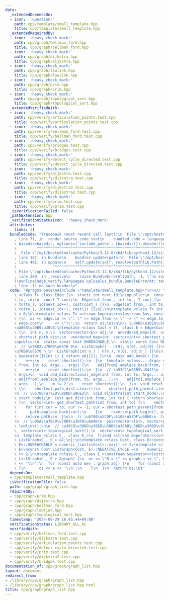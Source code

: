 ```yaml
---
data:
  _extendedDependsOn:
  - icon: ':question:'
    path: cpp/template/small_template.hpp
    title: cpp/template/small_template.hpp
  _extendedRequiredBy:
  - icon: ':heavy_check_mark:'
    path: cpp/graph/bellman_ford.hpp
    title: cpp/graph/bellman_ford.hpp
  - icon: ':heavy_check_mark:'
    path: cpp/graph/dijkstra.hpp
    title: cpp/graph/dijkstra.hpp
  - icon: ':heavy_check_mark:'
    path: cpp/graph/lowlink.hpp
    title: cpp/graph/lowlink.hpp
  - icon: ':heavy_check_mark:'
    path: cpp/graph/prim.hpp
    title: cpp/graph/prim.hpp
  - icon: ':heavy_check_mark:'
    path: cpp/graph/topological_sort.hpp
    title: cpp/graph/topological_sort.hpp
  _extendedVerifiedWith:
  - icon: ':heavy_check_mark:'
    path: cpp/verify/articulation_points.test.cpp
    title: cpp/verify/articulation_points.test.cpp
  - icon: ':heavy_check_mark:'
    path: cpp/verify/bellman_ford.test.cpp
    title: cpp/verify/bellman_ford.test.cpp
  - icon: ':heavy_check_mark:'
    path: cpp/verify/bridges.test.cpp
    title: cpp/verify/bridges.test.cpp
  - icon: ':heavy_check_mark:'
    path: cpp/verify/detect_cycle_directed.test.cpp
    title: cpp/verify/detect_cycle_directed.test.cpp
  - icon: ':heavy_check_mark:'
    path: cpp/verify/dijkstra.test.cpp
    title: cpp/verify/dijkstra.test.cpp
  - icon: ':heavy_check_mark:'
    path: cpp/verify/dijkstra2.test.cpp
    title: cpp/verify/dijkstra2.test.cpp
  - icon: ':heavy_check_mark:'
    path: cpp/verify/prim.test.cpp
    title: cpp/verify/prim.test.cpp
  _isVerificationFailed: false
  _pathExtension: hpp
  _verificationStatusIcon: ':heavy_check_mark:'
  attributes:
    links: []
  bundledCode: "Traceback (most recent call last):\n  File \"/opt/hostedtoolcache/Python/3.12.0/x64/lib/python3.12/site-packages/onlinejudge_verify/documentation/build.py\"\
    , line 71, in _render_source_code_stat\n    bundled_code = language.bundle(stat.path,\
    \ basedir=basedir, options={'include_paths': [basedir]}).decode()\n          \
    \         ^^^^^^^^^^^^^^^^^^^^^^^^^^^^^^^^^^^^^^^^^^^^^^^^^^^^^^^^^^^^^^^^^^^^^^^^^^^^^^^^^\n\
    \  File \"/opt/hostedtoolcache/Python/3.12.0/x64/lib/python3.12/site-packages/onlinejudge_verify/languages/cplusplus.py\"\
    , line 187, in bundle\n    bundler.update(path)\n  File \"/opt/hostedtoolcache/Python/3.12.0/x64/lib/python3.12/site-packages/onlinejudge_verify/languages/cplusplus_bundle.py\"\
    , line 401, in update\n    self.update(self._resolve(pathlib.Path(included), included_from=path))\n\
    \                ^^^^^^^^^^^^^^^^^^^^^^^^^^^^^^^^^^^^^^^^^^^^^^^^^^^^^^^^^\n \
    \ File \"/opt/hostedtoolcache/Python/3.12.0/x64/lib/python3.12/site-packages/onlinejudge_verify/languages/cplusplus_bundle.py\"\
    , line 260, in _resolve\n    raise BundleErrorAt(path, -1, \"no such header\"\
    )\nonlinejudge_verify.languages.cplusplus_bundle.BundleErrorAt: template/small_template.hpp:\
    \ line -1: no such header\n"
  code: "#pragma once\n#include \"template/small_template.hpp\"\n\n// \u8FBA\ntemplate\
    \ <class T> class Edge {\n  static int next_id;\n\npublic:\n  const int from,\
    \ to, id;\n  const T cost;\n  Edge(int from_, int to_, T cost_)\n      : from(from_),\
    \ to(to_), id(next_id++), cost(cost_) {}\n  Edge(int from_, int to_) : from(from_),\
    \ to(to_), id(next_id++), cost(1) {}\n};\n\ntemplate <class T> int Edge<T>::next_id\
    \ = 0;\n\ntemplate <class T> ostream &operator<<(ostream &os, const Edge<T> &edge)\
    \ {\n  os << edge.id << \": \" << edge.from << \" -> \" << edge.to << \" (\" <<\
    \ edge.cost\n     << \")\";\n  return os;\n}\n\n// \u30B0\u30E9\u30D5(\u96A3\u63A5\
    \u30EA\u30B9\u30C8)\ntemplate <class Cost = ll, class E = Edge<Cost>> class ListGraph\
    \ {\n  int n, m;\n  vector<vector<E>> adj;\n  unordered_map<int, vector<Cost>>\
    \ shortest_path_dist;\n  unordered_map<int, vector<int>> shortest_path_parent;\n\
    \npublic:\n  static const Cost UNREACHABLE;\n  static const Cost NEGATIVE_CYCLE;\n\
    \  // \u9802\u70B9\u6570 0\n  ListGraph() : n(0), m(0), adj(0) {}\n  // \u9802\
    \u70B9\u6570 n_\n  ListGraph(int n_) : n(n_), m(0), adj(n_) {}\n\n  vector<E>\
    \ &operator[](int i) { return adj[i]; }\n\n  void add_node() {\n    adj.emplace_back();\n\
    \    n++;\n    reset_shortest();\n  }\n  template <class... Args> void add_edge(int\
    \ from, int to, Args... args) {\n    adj[from].emplace_back(from, to, args...);\n\
    \    m++;\n    reset_shortest();\n  }\n  // \u53CC\u65B9\u5411\n  template <class...\
    \ Args>\n  void add_bidirectional_edge(int from, int to, Args... args) {\n   \
    \ adj[from].emplace_back(from, to, args...);\n    adj[to].emplace_back(to, from,\
    \ args...);\n    m += 2;\n    reset_shortest();\n  }\n  void reset_shortest()\
    \ {\n    shortest_path_dist.clear();\n    shortest_path_parent.clear();\n  }\n\
    \n  // \u6700\u77ED\u8DDD\u96E2\n  void dijkstra(int start_node);\n  void bellman_ford(int\
    \ start_node);\n  Cost get_dist(int from, int to) { return shortest_path_dist[from][to];\
    \ }\n  vector<int> get_shortest_path(int from, int to) {\n    vector<int> path;\n\
    \    for (int cur = to; cur != -1; cur = shortest_path_parent[from][cur]) {\n\
    \      path.emplace_back(cur);\n    }\n    reverse(path.begin(), path.end());\n\
    \    return path;\n  }\n\n  // \u6700\u5C0F\u5168\u57DF\u68EE\n  Cost prim();\n\
    \n  // \u95A2\u7BC0\u70B9\u30FB\u6A4B\n  pair<vector<int>, vector<pair<int, int>>>\
    \ lowlink();\n\n  // \u30C8\u30DD\u30ED\u30B8\u30AB\u30EB\u30BD\u30FC\u30C8\n\
    \  vector<int> topological_sort();\n  vector<int> topological_sort_minimum();\n\
    \n  template <class C_, class E_>\n  friend ostream &operator<<(ostream &, const\
    \ ListGraph<C_, E_> &);\n};\n\ntemplate <class Cost, class E>\nconst Cost ListGraph<Cost,\
    \ E>::UNREACHABLE = numeric_limits<Cost>::max() >> 2;\ntemplate <class Cost, class\
    \ E>\nconst Cost ListGraph<Cost, E>::NEGATIVE_CYCLE =\n    numeric_limits<Cost>::min()\
    \ >> 2;\n\ntemplate <class C_, class E_>\nostream &operator<<(ostream &os, const\
    \ ListGraph<C_, E_> &graph) {\n  os << \"N = \" << graph.n << \", M = \" << graph.m\
    \ << '\\n';\n  for (const auto &ev : graph.adj) {\n    for (const auto &e : ev)\
    \ {\n      os << e << '\\n';\n    }\n  }\n  return os;\n}"
  dependsOn:
  - cpp/template/small_template.hpp
  isVerificationFile: false
  path: cpp/graph/graph_list.hpp
  requiredBy:
  - cpp/graph/prim.hpp
  - cpp/graph/dijkstra.hpp
  - cpp/graph/bellman_ford.hpp
  - cpp/graph/lowlink.hpp
  - cpp/graph/topological_sort.hpp
  timestamp: '2024-09-29 16:45:44+09:00'
  verificationStatus: LIBRARY_ALL_AC
  verifiedWith:
  - cpp/verify/bellman_ford.test.cpp
  - cpp/verify/dijkstra.test.cpp
  - cpp/verify/articulation_points.test.cpp
  - cpp/verify/detect_cycle_directed.test.cpp
  - cpp/verify/prim.test.cpp
  - cpp/verify/dijkstra2.test.cpp
  - cpp/verify/bridges.test.cpp
documentation_of: cpp/graph/graph_list.hpp
layout: document
redirect_from:
- /library/cpp/graph/graph_list.hpp
- /library/cpp/graph/graph_list.hpp.html
title: cpp/graph/graph_list.hpp
---
```

